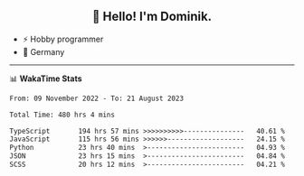 <h2 align="center">👋 Hello! I'm Dominik.</h2>

- ⚡ Hobby programmer
- 📍 Germany

---
📊 **WakaTime Stats**
<!--START_SECTION:waka-->

```txt
From: 09 November 2022 - To: 21 August 2023

Total Time: 480 hrs 4 mins

TypeScript       194 hrs 57 mins >>>>>>>>>>---------------   40.61 %
JavaScript       115 hrs 56 mins >>>>>>-------------------   24.15 %
Python           23 hrs 40 mins  >------------------------   04.93 %
JSON             23 hrs 15 mins  >------------------------   04.84 %
SCSS             20 hrs 12 mins  >------------------------   04.21 %
```

<!--END_SECTION:waka-->
